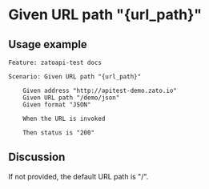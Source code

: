 
Given URL path "{url_path}"
=============================================================================================================

Usage example
-------------

```
Feature: zatoapi-test docs

Scenario: Given URL path "{url_path}"

    Given address "http://apitest-demo.zato.io"
    Given URL path "/demo/json"
    Given format "JSON"

    When the URL is invoked

    Then status is "200"
```

Discussion
----------

If not provided, the default URL path is "/".
